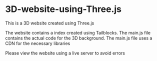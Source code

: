 # 3D-website-using-Three.js
This is a 3D website created using Three.js

The website contains a index created using Tailblocks.
The main.js file contains the actual code for the 3D background.
The main.js file uses a CDN for the necessary libraries

Please view the website using a live server to avoid errors
